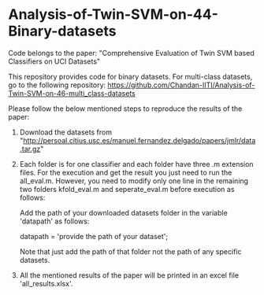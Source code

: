 # Analysis-of-Twin-SVM-on-44-Binary-datasets

Code belongs to the paper: "Comprehensive Evaluation of Twin SVM based Classifiers on UCI Datasets"

This repository provides code for binary datasets. For multi-class datasets, go to the following repository:
https://github.com/Chandan-IITI/Analysis-of-Twin-SVM-on-46-multi_class-datasets

Please follow the below mentioned steps to reproduce the results of the paper:

1. Download the datasets from "http://persoal.citius.usc.es/manuel.fernandez.delgado/papers/jmlr/data.tar.gz"
2. Each folder is for one classifier and each folder have three .m extension files. For the execution and get the result you just need 
   to run the all_eval.m. However, you need to modify only one line in the remaining two folders kfold_eval.m and seperate_eval.m before      execution as follows:
   
    Add the path of your downloaded datasets folder in the variable 'datapath' as follows:

   datapath = 'provide the path of your dataset';

   Note that just add the path of that folder not the path of any specific datasets.

3. All the mentioned results of the paper will be printed in an excel file 'all_results.xlsx'. 
